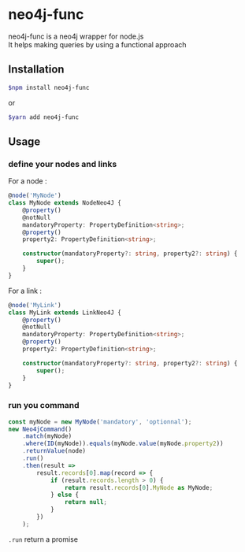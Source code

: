 # neo4j-func #

neo4j-func is a neo4j wrapper for node.js   
It helps making queries by using a functional approach  


## Installation ##

``` bash
$npm install neo4j-func
```

or

``` bash
$yarn add neo4j-func
```

## Usage ##

### define your nodes and links

For a node :
``` typescript
@node('MyNode')
class MyNode extends NodeNeo4J {
    @property()
    @notNull
    mandatoryProperty: PropertyDefinition<string>;
    @property()
    property2: PropertyDefinition<string>;

    constructor(mandatoryProperty?: string, property2?: string) {
        super();
    }
}
```
For a link :
``` typescript
@node('MyLink')
class MyLink extends LinkNeo4J {
    @property()
    @notNull
    mandatoryProperty: PropertyDefinition<string>;
    @property()
    property2: PropertyDefinition<string>;

    constructor(mandatoryProperty?: string, property2?: string) {
        super();
    }
}
```

### run you command ###
``` typescript
const myNode = new MyNode('mandatory', 'optionnal');
new Neo4jCommand()
    .match(myNode)
    .where(ID(myNode)).equals(myNode.value(myNode.property2))
    .returnValue(node)
    .run()
    .then(result => 
        result.records[0].map(record => {
            if (result.records.length > 0) {
                return result.records[0].MyNode as MyNode;
            } else {
                return null;
            }
        })
    );
```
`.run` return a promise